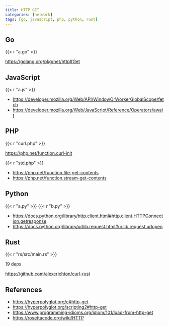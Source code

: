 ```yaml
---
title: HTTP GET
categories: [network]
tags: [go, javascript, php, python, rust]
---
```


## Go

{{< r "a.go" >}}

<https://golang.org/pkg/net/http#Get>

## JavaScript

{{< r "a.js" >}}

- <https://developer.mozilla.org/Web/API/WindowOrWorkerGlobalScope/fetch>
- <https://developer.mozilla.org/Web/JavaScript/Reference/Operators/await>

## PHP

{{< r "curl.php" >}}

<https://php.net/function.curl-init>

{{< r "std.php" >}}

- <https://php.net/function.file-get-contents>
- <https://php.net/function.stream-get-contents>

## Python

{{< r "a.py" >}}
{{< r "b.py" >}}

- <https://docs.python.org/library/http.client.html#http.client.HTTPConnection.getresponse>
- <https://docs.python.org/library/urllib.request.html#urllib.request.urlopen>

## Rust

{{< r "rs/src/main.rs" >}}

19 deps

<https://github.com/alexcrichton/curl-rust>

## References

- <https://hyperpolyglot.org/c#http-get>
- <https://hyperpolyglot.org/scripting2#http-get>
- <https://www.programming-idioms.org/idiom/101/load-from-http-get>
- <https://rosettacode.org/wiki/HTTP>

